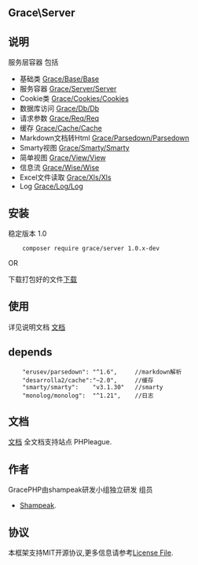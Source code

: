 ## Grace\Server

## 说明

服务层容器
包括

- 基础类             [Grace/Base/Base](src/Base/readme.md)
- 服务容器           [Grace/Server/Server](src/Server/readme.md)
- Cookie类           [Grace/Cookies/Cookies](src/Cookies/readme.md)
- 数据库访问         [Grace/Db/Db](src/Db/readme.md)
- 请求参数           [Grace/Req/Req](src/Req/readme.md)
- 缓存               [Grace/Cache/Cache](src/Cache/readme.md)
- Markdown文档转Html [Grace/Parsedown/Parsedown](src/Parsedown/readme.md)
- Smarty视图         [Grace/Smarty/Smarty](src/Smarty/readme.md)
- 简单视图           [Grace/View/View](src/View/readme.md)
- 信息流             [Grace/Wise/Wise](src/Wise/readme.md)
- Excel文件读取      [Grace/Xls/Xls](src/Xls/readme.md)
- Log                [Grace/Log/Log](src/Log/readme.md)

## 安装

稳定版本 1.0

```
    composer require grace/server 1.0.x-dev
```

OR

下载打包好的文件[下载](https://github.com/shampeak/GraceServer/archive/master.zip)

## 使用

详见说明文档 [文档](src/Server/Index.md)

## depends

```
    "erusev/parsedown": "^1.6",     //markdown解析
    "desarrolla2/cache":"~2.0",     //缓存
    "smarty/smarty":    "v3.1.30"   //smarty
    "monolog/monolog":  "^1.21",    //日志
```

## 文档

[文档](src/Server/Index.md)
全文档支持站点  PHPleague.

## 作者

GracePHP由shampeak研发小组独立研发
组员
- [Shampeak](https://github.com/shampeak/).


## 协议

本框架支持MIT开源协议,更多信息请参考[License File](LICENSE.md).

